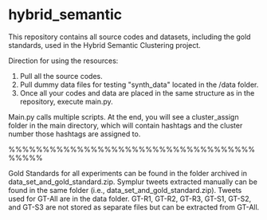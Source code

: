 # hybrid_semantic

This repository contains all source codes and datasets, including the gold standards, used in the Hybrid Semantic Clustering project. 

Direction for using the resources:
1. Pull all the source codes.
2. Pull dummy data files for testing "synth_data" located in the /data folder. 
3. Once all your codes and data are placed in the same structure as in the repository, execute main.py.

Main.py calls multiple scripts. At the end, you will see a cluster_assign folder in the main directory, which will contain hashtags and the cluster number those hashtags are assigned to. 


%%%%%%%%%%%%%%%%%%%%%%%%%%%%%%%%%%%%%%%%%

Gold Standards for all experiments can be found in the folder archived in data_set_and_gold_standard.zip.
Symplur tweets extracted manually can be found in the same folder (i.e., data_set_and_gold_standard.zip).
Tweets used for GT-All are in the data folder. GT-R1, GT-R2, GT-R3, GT-S1, GT-S2, and GT-S3 are not stored as separate files but can be extracted from GT-All.
